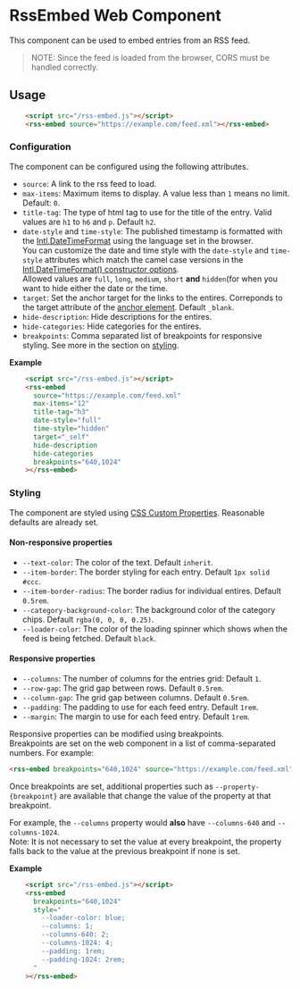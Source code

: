 # RssEmbed Web Component

This component can be used to embed entries from an RSS feed.

> NOTE: Since the feed is loaded from the browser, CORS must be handled correctly.

## Usage

```html
    <script src="/rss-embed.js"></script>
    <rss-embed source="https://example.com/feed.xml"></rss-embed>
```

### Configuration

The component can be configured using the following attributes.

* `source`: A link to the rss feed to load.
* `max-items`: Maximum items to display. A value less than `1` means no limit. Default: `0`.
* `title-tag`: The type of html tag to use for the title of the entry. Valid values are `h1` to `h6` and `p`. Default `h2`.
* `date-style` and `time-style`: The published timestamp is formatted with the [Intl.DateTimeFormat](https://developer.mozilla.org/en-US/docs/Web/JavaScript/Reference/Global_Objects/Intl/DateTimeFormat) using the language set in the browser.  
    You can customize the date and time style with the `date-style` and `time-style` attributes which match the camel case versions in the [Intl.DateTimeFormat() constructor options](https://developer.mozilla.org/en-US/docs/Web/JavaScript/Reference/Global_Objects/Intl/DateTimeFormat/DateTimeFormat).  
    Allowed values are `full`, `long`, `medium`, `short` **and** `hidden`(for when you want to hide either the date or the time.
* `target`: Set the anchor target for the links to the entires. Correponds to the target attribute of the [anchor element](https://developer.mozilla.org/en-US/docs/Web/HTML/Element/a). Default `_blank`.
* `hide-description`: Hide descriptions for the entires.
* `hide-categories`: Hide categories for the entires.
* `breakpoints`: Comma separated list of breakpoints for responsive styling. See more in the section on [styling][styling].

**Example**

```html
    <script src="/rss-embed.js"></script>
    <rss-embed
      source="https://example.com/feed.xml"
      max-items="12"
      title-tag="h3"
      date-style="full"
      time-style="hidden"
      target="_self"
      hide-description
      hide-categories
      breakpoints="640,1024"
    ></rss-embed>
```

### Styling

The component are styled using [CSS Custom Properties](https://developer.mozilla.org/en-US/docs/Web/CSS/--*). Reasonable defaults are already set.

#### Non-responsive properties

* `--text-color`: The color of the text. Default `inherit`.
* `--item-border`: The border styling for each entry. Default `1px solid #ccc`.
* `--item-border-radius`: The border radius for individual entires. Default `0.5rem`.
* `--category-background-color`: The background color of the category chips. Default `rgba(0, 0, 0, 0.25)`.
* `--loader-color`: The color of the loading spinner which shows when the feed is being fetched. Default `black`.


#### Responsive properties

* `--columns`: The number of columns for the entries grid: Default `1`.
* `--row-gap`: The grid gap between rows. Default `0.5rem`.
* `--column-gap`: The grid gap between columns. Default `0.5rem`.
* `--padding`: The padding to use for each feed entry. Default `1rem`.
* `--margin`: The margin to use for each feed entry. Default `1rem`.

Responsive properties can be modified using breakpoints.  
Breakpoints are set on the web component in a list of comma-separated numbers. For example:

```html
<rss-embed breakpoints="640,1024" source="https://example.com/feed.xml"></rss-embed>
```

Once breakpoints are set, additional properties such as `--property-{breakpoint}` are available that change the value of the property at that breakpoint.

For example, the `--columns` property would **also** have `--columns-640` and `--columns-1024`.  
Note: It is not necessary to set the value at every breakpoint, the property falls back to the value at the previous breakpoint if none is set.

**Example**

```html
    <script src="/rss-embed.js"></script>
    <rss-embed
      breakpoints="640,1024"
      style="
        --loader-color: blue;
        --columns: 1;
        --columns-640: 2;
        --columns-1024: 4;
        --padding: 1rem;
        --padding-1024: 2rem;
      "
    ></rss-embed>
```

[styling]: #styling
